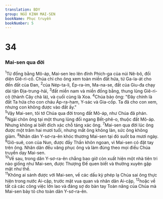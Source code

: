 ```yaml
---
translation: BDY
group: NGŨ KINH MAI-SEN
bookName: Phục truyền 
bookNumber: 5
---
```


<div class="title"><h1>34</h1><h3>Mai-sen qua đời</h3></div>
<span class="verse phu_34_1"><sup>1</sup>Từ đồng bằng Mô-áp, Mai-sen leo lên đỉnh Phích-ga của núi Nê-bô, đối diện Giê-ri-cô. Chúa chỉ cho ông xem toàn miền đất hứa, từ Ga-la-át cho đến đất của Đan, </span>
<span class="verse phu_34_2"><sup>2</sup>của Nép-ta-li, Ép-ra-im, Ma-na-se, đất của Giu-đa chạy dài tận Địa-trung-hải, </span>
<span class="verse phu_34_3"><sup>3</sup>đất miền nam và miền đồng bằng, thung lũng Giê-ri-cô (thành Cây chà là), và cuối cùng là Xoa. </span>
<span class="verse phu_34_4"><sup>4</sup>Chúa bảo ông: &#34;Đây chính là đất Ta hứa cho con cháu Áp-ra-ham, Y-sác và Gia-cốp. Ta đã cho con xem, nhưng con không được vào đất ấy.&#34;<br/></span>
<span class="verse phu_34_5"><sup>5</sup>Vậy Mai-sen, tôi tớ Chúa qua đời trong đất Mô-áp, như Chúa đã phán. </span>
<span class="verse phu_34_6"><sup>6</sup>Ngài chôn ông tại một thung lũng đối ngang Bết-phê-o, thuộc đất Mô-áp. Nhưng không ai biết đích xác chỗ táng xác ông. </span>
<span class="verse phu_34_7"><sup>7</sup>Mai-sen qua đời lúc ông được một trăm hai mươi tuổi, nhưng mắt ông không làn, sức ông không giảm. </span>
<span class="verse phu_34_8"><sup>8</sup>Nhân dân Y-sơ-ra-ên khóc thương Mai-sen tại đó suốt ba mươi ngày.<br/></span>
<span class="verse phu_34_9"><sup>9</sup>Giô-suê, con của Nun, được đầy Thần khôn ngoan, vì Mai-sen có đặt tay trên ông. Nhân dân đều vâng phục ông và làm đúng theo mọi điều Chúa truyền dạy Mai-sen.<br/></span>
<span class="verse phu_34_10"><sup>10</sup>Về sau, trong dân Y-sơ-ra-ên chẳng bao giờ còn xuất hiện một nhà tiên tri nào giống như Mai-sen, được Thượng Đế quen biết và thường xuyên gặp mặt như thế.<br/></span>
<span class="verse phu_34_11"><sup>11</sup>Không ai sánh được với Mai-sen, về các dấu kỳ phép lạ Chúa sai ông thực hiện trong nước Ai-cập, trước mặt vua quan và nhân dân Ai-cập, </span>
<span class="verse phu_34_12"><sup>12</sup>hoặc về tất cả các công việc lớn lao và đáng sợ do bàn tay Toàn năng của Chúa mà Mai-sen bày tỏ cho toàn dân Y-sơ-ra-ên.</span>
